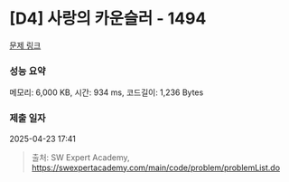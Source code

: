 # [D4] 사랑의 카운슬러 - 1494 

[문제 링크](https://swexpertacademy.com/main/code/problem/problemDetail.do?contestProbId=AV2b_WPaAEIBBASw) 

### 성능 요약

메모리: 6,000 KB, 시간: 934 ms, 코드길이: 1,236 Bytes

### 제출 일자

2025-04-23 17:41



> 출처: SW Expert Academy, https://swexpertacademy.com/main/code/problem/problemList.do